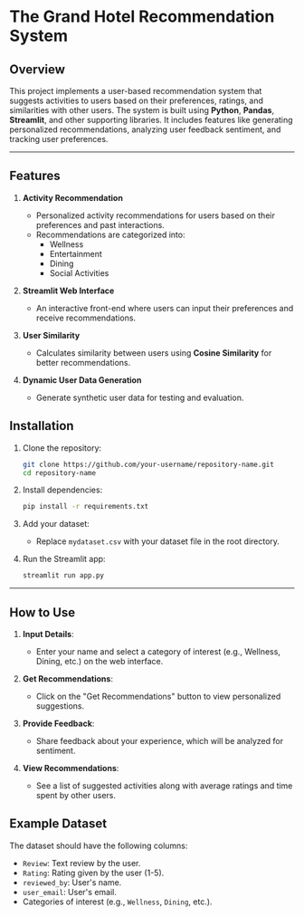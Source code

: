 

# The Grand Hotel Recommendation System

## Overview
This project implements a user-based recommendation system that suggests activities to users based on their preferences, ratings, and similarities with other users. The system is built using **Python**, **Pandas**, **Streamlit**, and other supporting libraries. It includes features like generating personalized recommendations, analyzing user feedback sentiment, and tracking user preferences.

---

## Features
1. **Activity Recommendation**  
   - Personalized activity recommendations for users based on their preferences and past interactions.  
   - Recommendations are categorized into:
     - Wellness
     - Entertainment
     - Dining
     - Social Activities  

2. **Streamlit Web Interface**  
   - An interactive front-end where users can input their preferences and receive recommendations.

3. **User Similarity**  
   - Calculates similarity between users using **Cosine Similarity** for better recommendations.

4. **Dynamic User Data Generation**  
   - Generate synthetic user data for testing and evaluation.



## Installation
1. Clone the repository:
   ```bash
   git clone https://github.com/your-username/repository-name.git
   cd repository-name
   ```

2. Install dependencies:
   ```bash
   pip install -r requirements.txt
   ```

3. Add your dataset:
   - Replace `mydataset.csv` with your dataset file in the root directory.

4. Run the Streamlit app:
   ```bash
   streamlit run app.py
   ```

---

## How to Use
1. **Input Details**:  
   - Enter your name and select a category of interest (e.g., Wellness, Dining, etc.) on the web interface.

2. **Get Recommendations**:  
   - Click on the "Get Recommendations" button to view personalized suggestions.

3. **Provide Feedback**:  
   - Share feedback about your experience, which will be analyzed for sentiment.

4. **View Recommendations**:  
   - See a list of suggested activities along with average ratings and time spent by other users.


## Example Dataset
The dataset should have the following columns:  
- `Review`: Text review by the user.
- `Rating`: Rating given by the user (1-5).
- `reviewed_by`: User's name.
- `user_email`: User's email.
- Categories of interest (e.g., `Wellness`, `Dining`, etc.).


